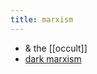 ```yaml
---
title: marxism
---
```


- & the [[occult]]
- [dark marxism](https://ianwrightsite.wordpress.com/about/)

